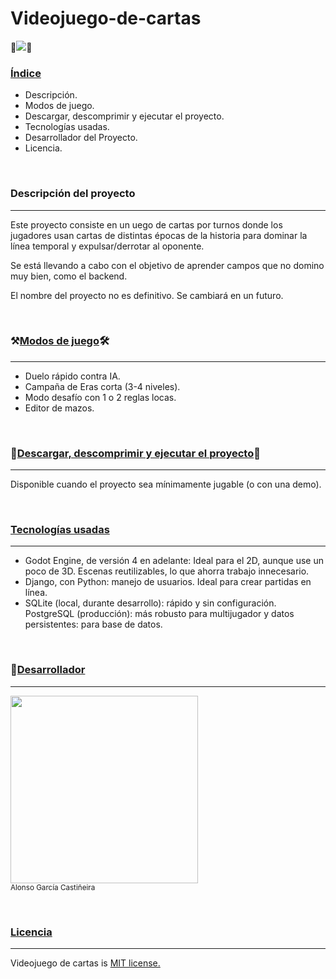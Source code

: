 # Videojuego-de-cartas
<p align="left">🚧<img src="https://img.shields.io/badge/Estado%20-%20En%20desarrollo-red"/>🚧</p>

<h3><u>Índice</u></h3>

<ul>
  <li>Descripción.</li>
  <li>Modos de juego.</li>
  <li>Descargar, descomprimir y ejecutar el proyecto.</li>
  <li>Tecnologías usadas.</li>
  <li>Desarrollador del Proyecto.</li>
  <li>Licencia.</li>
</ul>
<br/>
<h3>Descripción del proyecto</h3>
<hr/>
<p>Este proyecto consiste en un uego de cartas por turnos donde los jugadores usan cartas de distintas épocas de la historia para dominar la línea temporal y expulsar/derrotar al oponente.</p>
<p>Se está llevando a cabo con el objetivo de aprender campos que no domino muy bien, como el backend.</p>
<p>El nombre del proyecto no es definitivo. Se cambiará en un futuro.</p>
<br/>
<h3>⚒️<u>Modos de juego</u>🛠️</h3>
<hr/>
<ul>
  <li>Duelo rápido contra IA.</li>
<li>Campaña de Eras corta (3-4 niveles).</li>
<li>Modo desafío con 1 o 2 reglas locas.</li>
  <li>Editor de mazos.</li>
</ul>
<br/>
<h3>📁<u>Descargar, descomprimir y ejecutar el proyecto</u>📂</h3>
<hr/>
<p>Disponible cuando el proyecto sea mínimamente jugable (o con una demo).</p>
<br/>
<h3><u>Tecnologías usadas</u></h3>
<hr/>
<ul>
  <li>Godot Engine, de versión 4 en adelante: Ideal para el 2D, aunque use un poco de 3D. Escenas reutilizables, lo que ahorra trabajo innecesario.</li>
  <li>Django, con Python: manejo de usuarios. Ideal para crear partidas en línea.</li>
  <li>SQLite (local, durante desarrollo): rápido y sin configuración. PostgreSQL (producción): más robusto para multijugador y datos persistentes: para base de datos.</li>
</ul>
<br/>
<h3>🤵<u>Desarrollador</u></h3>
<hr/>
<p><img src="https://github.com/user-attachments/assets/d02d9333-4b01-4801-ba56-fa7795e27da9" widht="300" height="300"/><br/><sub>Alonso García Castiñeira</sub></p>
<br/>
<h3><u>Licencia</u></h3>
<hr/>
<p>Videojuego de cartas is <a href="https://opensource.org/license/mit/">MIT license.</a></p>
